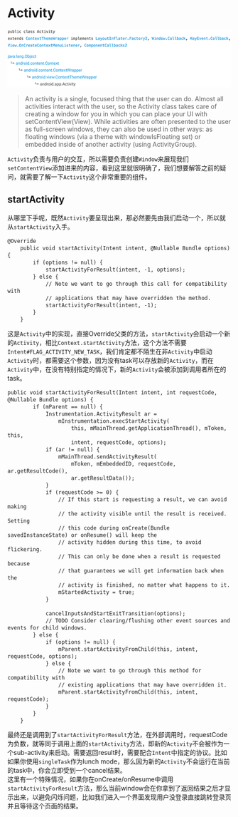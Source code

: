# Activity

![Activity继承关系](https://github.com/DroidWorkerLYF/LearnX/blob/master/Android/reading_source_code/res/activity_extends.png?raw=true)

> An activity is a single, focused thing that the user can do. Almost all activities interact with the user, so the Activity class takes care of creating a window for you in which you can place your UI with setContentView(View). While activities are often presented to the user as full-screen windows, they can also be used in other ways: as floating windows (via a theme with windowIsFloating set) or embedded inside of another activity (using ActivityGroup). 

`Activity`负责与用户的交互，所以需要负责创建`Window`来展现我们`setContentView`添加进来的内容，看到这里就很明确了，我们想要解答之前的疑问，就需要了解一下`Activity`这个非常重要的组件。

## startActivity
从哪里下手呢，既然`Activity`要呈现出来，那必然要先由我们启动一个，所以就从`startActivity`入手。


```
@Override
    public void startActivity(Intent intent, @Nullable Bundle options) {
        if (options != null) {
            startActivityForResult(intent, -1, options);
        } else {
            // Note we want to go through this call for compatibility with
            // applications that may have overridden the method.
            startActivityForResult(intent, -1);
        }
    }
```
这是`Activity`中的实现，直接Override父类的方法，`startActivity`会启动一个新的`Activity`，相比`Context.startActivity`方法，这个方法不需要`Intent#FLAG_ACTIVITY_NEW_TASK`，我们肯定都不陌生在非`Activity`中启动`Activity`时，都需要这个参数，因为没有task可以存放新的`Activity`，而在`Activity`中，在没有特别指定的情况下，新的`Activity`会被添加到调用者所在的task。

```
public void startActivityForResult(Intent intent, int requestCode, @Nullable Bundle options) {
        if (mParent == null) {
            Instrumentation.ActivityResult ar =
                mInstrumentation.execStartActivity(
                    this, mMainThread.getApplicationThread(), mToken, this,
                    intent, requestCode, options);
            if (ar != null) {
                mMainThread.sendActivityResult(
                    mToken, mEmbeddedID, requestCode, ar.getResultCode(),
                    ar.getResultData());
            }
            if (requestCode >= 0) {
                // If this start is requesting a result, we can avoid making
                // the activity visible until the result is received.  Setting
                // this code during onCreate(Bundle savedInstanceState) or onResume() will keep the
                // activity hidden during this time, to avoid flickering.
                // This can only be done when a result is requested because
                // that guarantees we will get information back when the
                // activity is finished, no matter what happens to it.
                mStartedActivity = true;
            }

            cancelInputsAndStartExitTransition(options);
            // TODO Consider clearing/flushing other event sources and events for child windows.
        } else {
            if (options != null) {
                mParent.startActivityFromChild(this, intent, requestCode, options);
            } else {
                // Note we want to go through this method for compatibility with
                // existing applications that may have overridden it.
                mParent.startActivityFromChild(this, intent, requestCode);
            }
        }
    }
```
最终还是调用到了`startActivityForResult`方法，在外部调用时，requestCode为负数，就等同于调用上面的`startActivity`方法，即新的`Activity`不会被作为一个sub-activity来启动。需要返回result时，需要配合`Intent`中指定的协议。比如如果你使用`singleTask`作为lunch mode，那么因为新的`Activity`不会运行在当前的task中，你会立即受到一个cancel结果。  
这里有一个特殊情况，如果你在onCreate/onResume中调用`startActivityForResult`方法，那么当前window会在你拿到了返回结果之后才显示出来，以避免闪烁问题，比如我们进入一个界面发现用户没登录直接跳转登录页并且等待这个页面的结果。

